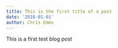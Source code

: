 ```yaml
---
title: This is the first title of a post
date: '2018-01-01'
author: Chris Emms
---
```

This is a first test blog post
